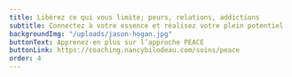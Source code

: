 ```yaml
---
title: Libérez ce qui vous limite; peurs, relations, addictions
subtitle: Connectez à votre essence et réalisez votre plein potentiel
backgroundImg: "/uploads/jason-hogan.jpg"
buttonText: Apprenez-en plus sur l’approche PEACE
buttonLink: https://coaching.nancybilodeau.com/soins/peace
order: 4
---
```

